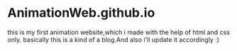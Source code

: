 # AnimationWeb.github.io
this is my first animation website,which i made with the help of html and css only. basically this is a kind of a blog.And also i'll update it accordingly :)
